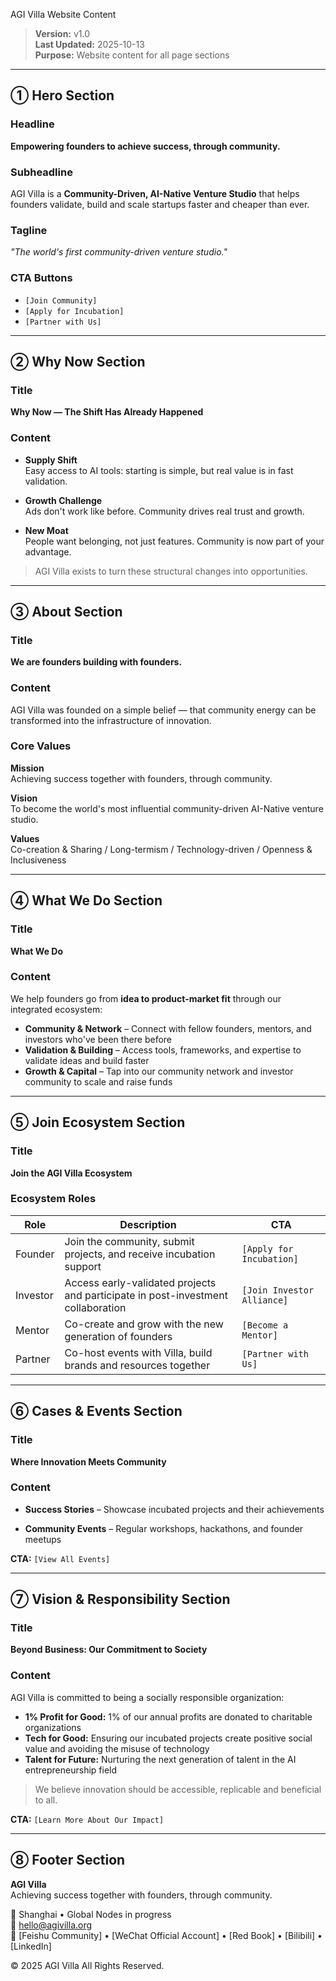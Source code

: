 AGI Villa Website Content

> **Version:** v1.0  
> **Last Updated:** 2025-10-13  
> **Purpose:** Website content for all page sections

---

## ① Hero Section

### Headline

**Empowering founders to achieve success, through community.**

### Subheadline

AGI Villa is a **Community-Driven, AI-Native Venture Studio** that helps founders validate, build and scale startups faster and cheaper than ever.

### Tagline

*"The world's first community-driven venture studio."*

### CTA Buttons

- `[Join Community]`
- `[Apply for Incubation]`
- `[Partner with Us]`

---

## ② Why Now Section

### Title

**Why Now — The Shift Has Already Happened**

### Content

- **Supply Shift**  
  Easy access to AI tools: starting is simple, but real value is in fast validation.

- **Growth Challenge**  
  Ads don't work like before. Community drives real trust and growth.

- **New Moat**  
  People want belonging, not just features. Community is now part of your advantage.

> AGI Villa exists to turn these structural changes into opportunities.

---

## ③ About Section

### Title

**We are founders building with founders.**

### Content

AGI Villa was founded on a simple belief — that community energy can be transformed into the infrastructure of innovation.

### Core Values

**Mission**  
Achieving success together with founders, through community.

**Vision**  
To become the world's most influential community-driven AI-Native venture studio.

**Values**  
Co-creation & Sharing / Long-termism / Technology-driven / Openness & Inclusiveness

---

## ④ What We Do Section

### Title

**What We Do**

### Content

We help founders go from **idea to product-market fit** through our integrated ecosystem:

- **Community & Network** – Connect with fellow founders, mentors, and investors who've been there before
- **Validation & Building** – Access tools, frameworks, and expertise to validate ideas and build faster
- **Growth & Capital** – Tap into our community network and investor community to scale and raise funds

---

## ⑤ Join Ecosystem Section

### Title

**Join the AGI Villa Ecosystem**

### Ecosystem Roles

| Role         | Description                                                    | CTA                      |
|--------------|----------------------------------------------------------------|--------------------------|
| Founder      | Join the community, submit projects, and receive incubation support | `[Apply for Incubation]` |
| Investor     | Access early-validated projects and participate in post-investment collaboration | `[Join Investor Alliance]` |
| Mentor       | Co-create and grow with the new generation of founders         | `[Become a Mentor]`      |
| Partner      | Co-host events with Villa, build brands and resources together | `[Partner with Us]`      |

---

## ⑥ Cases & Events Section

### Title

**Where Innovation Meets Community**

### Content

- **Success Stories** – Showcase incubated projects and their achievements

- **Community Events** – Regular workshops, hackathons, and founder meetups

**CTA:** `[View All Events]`

---

## ⑦ Vision & Responsibility Section

### Title

**Beyond Business: Our Commitment to Society**

### Content

AGI Villa is committed to being a socially responsible organization:

- **1% Profit for Good:** 1% of our annual profits are donated to charitable organizations
- **Tech for Good:** Ensuring our incubated projects create positive social value and avoiding the misuse of technology
- **Talent for Future:** Nurturing the next generation of talent in the AI entrepreneurship field

> We believe innovation should be accessible, replicable and beneficial to all.

**CTA:** `[Learn More About Our Impact]`

---

## ⑧ Footer Section

**AGI Villa**  
Achieving success together with founders, through community.

📍 Shanghai • Global Nodes in progress  
📧 hello@agivilla.org  
🔗 [Feishu Community] • [WeChat Official Account] • [Red Book] • [Bilibili] • [LinkedIn]

© 2025 AGI Villa All Rights Reserved.
